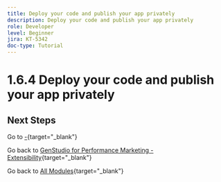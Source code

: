 ```yaml
---
title: Deploy your code and publish your app privately
description: Deploy your code and publish your app privately
role: Developer
level: Beginner
jira: KT-5342
doc-type: Tutorial
---
```

# 1.6.4 Deploy your code and publish your app privately



## Next Steps

Go to [-](./ex2.md){target="_blank"}

Go back to [GenStudio for Performance Marketing - Extensibility](./genstudioext.md){target="_blank"}

Go back to [All Modules](./../../../overview.md){target="_blank"}
